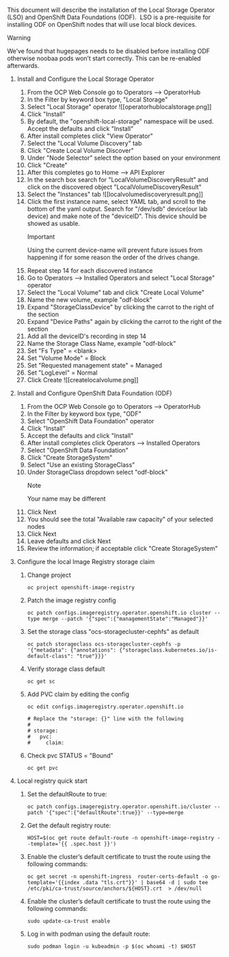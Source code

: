 This document will describe the installation of the Local Storage Operator (LSO) and OpenShift Data Foundations (ODF).  LSO is a pre-requisite for installing ODF on OpenShift nodes that will use local block devices.

> [!WARNING]
> We’ve found that hugepages needs to be disabled before installing ODF otherwise noobaa pods won’t start correctly. This can be re-enabled afterwards.

1. Install and Configure the Local Storage Operator
    1. From the OCP Web Console go to Operators --> OperatorHub
    2. In the Filter by keyword box type, "Local Storage"
    3. Select "Local Storage" operator
        ![[operatorhublocalstorage.png]]
    4. Click "Install"
    5. By default, the "openshift-local-storage" namespace will be used. Accept the defaults and click "Install"
    6. After install completes click "View Operator"
    7. Select the "Local Volume Discovery" tab
    8. Click "Create Local Volume Discover"
    9. Under "Node Selector" select the option based on your environment
    10. Click "Create"
    11. After this completes go to Home --> API Explorer
    12. In the search box search for "LocalVolumeDiscoveryResult" and click on the discovered object "LocalVolumeDiscoveryResult"
    13. Select the "Instances" tab
        ![[localvolumediscoveryresult.png]]
    14. Click the first instance name, select YAML tab, and scroll to the bottom of the yaml output. Search for "/dev/sdb" device(our lab device) and make note of the "deviceID". This device should be showed as usable.
        > [!IMPORTANT]
        > Using the current device-name will prevent future issues from happening if for some reason the order of the drives change.
    15. Repeat step 14 for each discovered instance
    16. Go to Operators --> Installed Operators and select "Local Storage" operator
    17. Select the "Local Volume" tab and click "Create Local Volume"
    18. Name the new volume, example "odf-block"
    19. Expand "StorageClassDevice" by clicking the carrot to the right of the section
    20. Expand "Device Paths" again by clicking the carrot to the right of the section
    21. Add all the deviceID's recording in step 14
    22. Name the Storage Class Name, example "odf-block"
    23. Set "Fs Type" = \<blank\>
    24. Set "Volume Mode" = Block
    25. Set "Requested management state" = Managed
    26. Set "LogLevel" = Normal
    27. Click Create
        ![[createlocalvolume.png]]

2. Install and Configure OpenShift Data Foundation (ODF)
    1. From the OCP Web Console go to Operators --> OperatorHub
    2. In the Filter by keyword box type, "ODF"
    3. Select "OpenShift Data Foundation" operator
    4. Click "Install"
    5. Accept the defaults and click "Install"
    6. After install completes click Operators --> Installed Operators
    7. Select "OpenShift Data Foundation"
    8. Click "Create StorageSystem"
    9. Select "Use an existing StorageClass"
    10. Under StorageClass dropdown select "odf-block"
        > [!Note]
        > Your name may be different
    11. Click Next
    12. You should see the total "Available raw capacity" of your selected nodes
    13. Click Next
    14. Leave defaults and click Next
    15. Review the information; if acceptable click "Create StorageSystem"

3. Configure the local Image Registry storage claim
    1. Change project
        ```
        oc project openshift-image-registry
        ```
    2. Patch the image registry config
        ```
        oc patch configs.imageregistry.operator.openshift.io cluster --type merge --patch '{"spec":{"managementState":"Managed"}}'
        ```
    3. Set the storage class "ocs-storagecluster-cephfs" as default
        ```
        oc patch storageclass ocs-storagecluster-cephfs -p '{"metadata": {"annotations": {"storageclass.kubernetes.io/is-default-class": "true"}}}'
        ```    
    4. Verify storage class default
        ```
        oc get sc
        ```
   5. Add PVC claim by editing the config
        ```
        oc edit configs.imageregistry.operator.openshift.io
        
        # Replace the "storage: {}" line with the following
        #
        # storage:
        #   pvc:
        #     claim:
        ```
   6. Check pvc STATUS = "Bound"
        ```
        oc get pvc
        ```

4. Local registry quick start
    1. Set the defaultRoute to true:
        ```
        oc patch configs.imageregistry.operator.openshift.io/cluster --patch '{"spec":{"defaultRoute":true}}' --type=merge
        ```
    2. Get the default registry route:
        ```
        HOST=$(oc get route default-route -n openshift-image-registry --template='{{ .spec.host }}')
        ```
    3. Enable the cluster’s default certificate to trust the route using the following commands:
        ```
        oc get secret -n openshift-ingress  router-certs-default -o go-template='{{index .data "tls.crt"}}' | base64 -d | sudo tee /etc/pki/ca-trust/source/anchors/${HOST}.crt  > /dev/null
        ```
    4. Enable the cluster’s default certificate to trust the route using the following commands:
        ```
        sudo update-ca-trust enable
        ```
    5. Log in with podman using the default route:
        ```
        sudo podman login -u kubeadmin -p $(oc whoami -t) $HOST
        ```